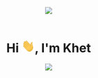 <div align="center">
<img src="https://camo.githubusercontent.com/63371d36886ee658f5a97401f393e1ab1684b2fd3de674b8f5efc7d410b2a3d0/68747470733a2f2f6d656469612e67697068792e636f6d2f6d656469612f57556c706c634d704f43456d5447427442572f67697068792e676966">
</div>
<br />
<h1 align="center">
Hi <img src="https://raw.githubusercontent.com/KevinPatel04/KevinPatel04/master/Hi.gif" width="30px" height="30px">, I'm Khet </h1>
<div align="center">
<img src="https://raw.githubusercontent.com/rock12231/rock12231/f7bd840a3ac2b78128608f2cbfb6f4e18652149a/github-contribution-grid-snake.svg">
</div>
